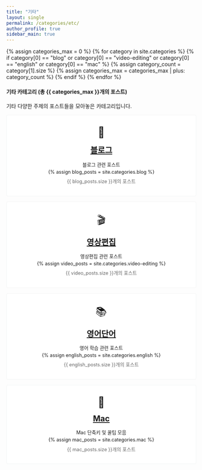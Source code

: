 ```yaml
---
title: "기타"
layout: single
permalink: /categories/etc/
author_profile: true
sidebar_main: true
---
```


{% assign categories_max = 0 %}
{% for category in site.categories %}
  {% if category[0] == "blog" or category[0] == "video-editing" or category[0] == "english" or category[0] == "mac" %}
    {% assign category_count = category[1].size %}
    {% assign categories_max = categories_max | plus: category_count %}
  {% endif %}
{% endfor %}

<div class="notice">
  <h4>기타 카테고리 (총 {{ categories_max }}개의 포스트)</h4>
  <p>기타 다양한 주제의 포스트들을 모아놓은 카테고리입니다.</p>
</div>

<div class="grid__wrapper">
  <!-- 블로그 카테고리 -->
  <div class="grid__item" style="padding: 2em; text-align: center; border: 1px solid #f2f3f3; border-radius: 4px; margin-bottom: 1em; background: white;">
    <div style="font-size: 2em; margin-bottom: 0.5em;">📝</div>
    <div class="archive__item">
      <h2 class="archive__item-title no_toc" itemprop="headline" style="margin: 0 0 10px 0; padding-bottom: 0.3em;">
        <a href="/categories/blog" rel="permalink">블로그</a>
      </h2>
      <div class="archive__item-excerpt" style="margin-top: 0.5em; font-size: 0.9em; line-height: 1.5;">
        <p style="margin: 0;">블로그 관련 포스트</p>
        {% assign blog_posts = site.categories.blog %}
        <p style="margin: 0.5em 0 0 0; color: #666;">{{ blog_posts.size }}개의 포스트</p>
      </div>
    </div>
  </div>

  <!-- 영상편집 카테고리 -->
  <div class="grid__item" style="padding: 2em; text-align: center; border: 1px solid #f2f3f3; border-radius: 4px; margin-bottom: 1em; background: white;">
    <div style="font-size: 2em; margin-bottom: 0.5em;">🎬</div>
    <div class="archive__item">
      <h2 class="archive__item-title no_toc" itemprop="headline" style="margin: 0 0 10px 0; padding-bottom: 0.3em;">
        <a href="/categories/video-editing" rel="permalink">영상편집</a>
      </h2>
      <div class="archive__item-excerpt" style="margin-top: 0.5em; font-size: 0.9em; line-height: 1.5;">
        <p style="margin: 0;">영상편집 관련 포스트</p>
        {% assign video_posts = site.categories.video-editing %}
        <p style="margin: 0.5em 0 0 0; color: #666;">{{ video_posts.size }}개의 포스트</p>
      </div>
    </div>
  </div>

  <!-- 영어단어 카테고리 -->
  <div class="grid__item" style="padding: 2em; text-align: center; border: 1px solid #f2f3f3; border-radius: 4px; margin-bottom: 1em; background: white;">
    <div style="font-size: 2em; margin-bottom: 0.5em;">📚</div>
    <div class="archive__item">
      <h2 class="archive__item-title no_toc" itemprop="headline" style="margin: 0 0 10px 0; padding-bottom: 0.3em;">
        <a href="/categories/english" rel="permalink">영어단어</a>
      </h2>
      <div class="archive__item-excerpt" style="margin-top: 0.5em; font-size: 0.9em; line-height: 1.5;">
        <p style="margin: 0;">영어 학습 관련 포스트</p>
        {% assign english_posts = site.categories.english %}
        <p style="margin: 0.5em 0 0 0; color: #666;">{{ english_posts.size }}개의 포스트</p>
      </div>
    </div>
  </div>

  <!-- Mac 카테고리 -->
  <div class="grid__item" style="padding: 2em; text-align: center; border: 1px solid #f2f3f3; border-radius: 4px; margin-bottom: 1em; background: white;">
    <div style="font-size: 2em; margin-bottom: 0.5em;">🍎</div>
    <div class="archive__item">
      <h2 class="archive__item-title no_toc" itemprop="headline" style="margin: 0 0 10px 0; padding-bottom: 0.3em;">
        <a href="/categories/mac" rel="permalink">Mac</a>
      </h2>
      <div class="archive__item-excerpt" style="margin-top: 0.5em; font-size: 0.9em; line-height: 1.5;">
        <p style="margin: 0;">Mac 단축키 및 꿀팁 모음</p>
        {% assign mac_posts = site.categories.mac %}
        <p style="margin: 0.5em 0 0 0; color: #666;">{{ mac_posts.size }}개의 포스트</p>
      </div>
    </div>
  </div>
</div> 